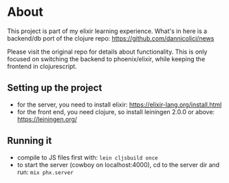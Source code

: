 # About

This project is part of my elixir learning experience.
What's in here is a backend/db port of the clojure
repo: https://github.com/dannicolici/news

Please visit the original repo for details about
functionality. This is only focused on switching
the backend to phoenix/elixir, while keeping the
frontend in clojurescript.

## Setting up the project

- for the server, you need to install elixir: https://elixir-lang.org/install.html
- for the front end, you need clojure, so install leiningen 2.0.0 or above: https://leiningen.org/

## Running it

- compile to JS files first with: `lein cljsbuild once`
- to start the server (cowboy on localhost:4000), cd to the server dir and run: `mix phx.server`